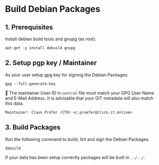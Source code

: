 # Build Debian Packages

## 1. Prerequisites

Install debian build tools and gnupg (as root).

```
apt-get -y install debuild gnupg
```

## 2. Setup pgp key / Maintainer

As your user setup gpg key for signing the Debian Packages.

```
gpg --full-generate-key
```

:memo: The maintainer User-ID in `control` file must match your GPG User Name and E-Mail Address. It is advisable that your GIT metadata will also match this data.

```
Maintainer: Claus Prüfer (CTO) <c.pruefer@click-it.online>
```

## 3. Build Packages

Run the following command to build, lint and sign the Debian Packages.

```
debuild
```

If your data has been setup correctly packages will be built in `../../`.
